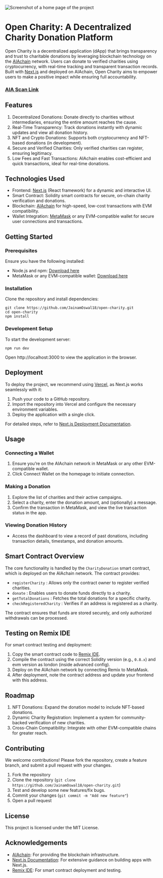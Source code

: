 ![Screenshot of a home page of the project](https://ibb.co/XsGWFxx)

# Open Charity: A Decentralized Charity Donation Platform

Open Charity is a decentralized application (dApp) that brings transparency and trust to charitable donations by leveraging blockchain technology on the [AIAchain](https://aiachain.org/) network. Users can donate to verified charities using cryptocurrency, with real-time tracking and transparent transaction records. Built with [Next.js](https://nextjs.org/) and deployed on AIAchain, Open Charity aims to empower users to make a positive impact while ensuring full accountability.


### [AIA Scan Link](https://testnet.aiascan.com/address/0xE038D2FC1f8A7Fb433C7cCC4325814e05900188E)


## Features
1. Decentralized Donations: Donate directly to charities without intermediaries, ensuring the entire amount reaches the cause.
2. Real-Time Transparency: Track donations instantly with dynamic updates and view all donation history.
3. NFT and Crypto Donations: Supports both cryptocurrency and NFT-based donations (in development).
4. Secure and Verified Charities: Only verified charities can register, ensuring legitimacy.
5. Low Fees and Fast Transactions: AIAchain enables cost-efficient and quick transactions, ideal for real-time donations.


## Technologies Used
- Frontend: [Next.js](https://nextjs.org/) (React framework) for a dynamic and interactive UI.
- Smart Contract: Solidity smart contracts for secure, on-chain charity verification and donations.
- Blockchain: [AIAchain](https://docs.aiachain.org/aia-chain-pos-ai-and-financial-payments/introduction-to-aia-chain) for high-speed, low-cost transactions with EVM compatibility.
- Wallet Integration: [MetaMask](https://metamask.io/) or any EVM-compatible wallet for secure user connections and transactions.


## Getting Started
### Prerequisites
Ensure you have the following installed:

- Node.js and npm: [Download here](https://nodejs.org/en/download/prebuilt-installer/)
- MetaMask or any EVM-compatible wallet: [Download here](https://chromewebstore.google.com/detail/metamask/nkbihfbeogaeaoehlefnkodbefgpgknn?hl=en-US&utm_source=ext_sidebar)

### Installation
Clone the repository and install dependencies:

```
git clone https://github.com/JainamOswal18/open-charity.git
cd open-charity
npm install
```

### Development Setup
To start the development server:

```
npm run dev
```

Open http://localhost:3000 to view the application in the browser.



## Deployment
To deploy the project, we recommend using [Vercel](https://vercel.com/), as Next.js works seamlessly with it:
1. Push your code to a GitHub repository.
2. Import the repository into Vercel and configure the necessary environment variables.
3. Deploy the application with a single click.

For detailed steps, refer to [Next.js Deployment Documentation](https://nextjs.org/docs/app/building-your-application/deploying).



## Usage
### Connecting a Wallet
1. Ensure you’re on the AIAchain network in MetaMask or any other EVM-compatible wallet.
2. Click Connect Wallet on the homepage to initiate connection.

### Making a Donation
1. Explore the list of charities and their active campaigns.
2. Select a charity, enter the donation amount, and (optionally) a message.
3. Confirm the transaction in MetaMask, and view the live transaction status in the app.

### Viewing Donation History
- Access the dashboard to view a record of past donations, including transaction details, timestamps, and donation amounts.



## Smart Contract Overview
The core functionality is handled by the `CharityDonation` smart contract, which is deployed on the AIAchain network. The contract provides:

- `registerCharity` : Allows only the contract owner to register verified charities.
- `donate` : Enables users to donate funds directly to a charity.
- `getTotalDonations` : Fetches the total donations for a specific charity.
- `checkRegisteredCharity` : Verifies if an address is registered as a charity.
    
The contract ensures that funds are stored securely, and only authorized withdrawals can be processed.



## Testing on Remix IDE
For smart contract testing and deployment:

1. Copy the smart contract code to [Remix IDE](https://remix.ethereum.org/).
2. Compile the contract using the correct Solidity version (e.g., `0.8.x`) and evm version as london (inside advanced config).
3. Deploy on the AIAchain network by connecting Remix to MetaMask.
4. After deployment, note the contract address and update your frontend with this address.



## Roadmap
1. NFT Donations: Expand the donation model to include NFT-based donations.
2. Dynamic Charity Registration: Implement a system for community-backed verification of new charities.
3. Cross-Chain Compatibility: Integrate with other EVM-compatible chains for greater reach.



## Contributing
We welcome contributions! Please fork the repository, create a feature branch, and submit a pull request with your changes.

1. Fork the repository
2. Clone the repository (`git clone https://github.com/JainamOswal18/open-charity.git`)
3. Test and develop some new features/fix bugs.
3. Commit your changes (`git commit -m "Add new feature"`)
4. Open a pull request


## License
This project is licensed under the MIT License.


## Acknowledgements
- [AIAchain](https://docs.aiachain.org/aia-chain-pos-ai-and-financial-payments/introduction-to-aia-chain): For providing the blockchain infrastructure.
- [Next.js Documentation](https://nextjs.org/docs): For extensive guidance on building apps with Next.js.
- [Remix IDE](https://remix.ethereum.org/): For smart contract deployment and testing.






<!-- This is a [Next.js](https://nextjs.org) project bootstrapped with [`create-next-app`](https://nextjs.org/docs/app/api-reference/cli/create-next-app).

## Getting Started

First, run the development server:

```bash
npm run dev
# or
yarn dev
# or
pnpm dev
# or
bun dev
```

Open [http://localhost:3000](http://localhost:3000) with your browser to see the result.

You can start editing the page by modifying `app/page.tsx`. The page auto-updates as you edit the file.

This project uses [`next/font`](https://nextjs.org/docs/app/building-your-application/optimizing/fonts) to automatically optimize and load [Geist](https://vercel.com/font), a new font family for Vercel.

## Learn More

To learn more about Next.js, take a look at the following resources:

- [Next.js Documentation](https://nextjs.org/docs) - learn about Next.js features and API.
- [Learn Next.js](https://nextjs.org/learn) - an interactive Next.js tutorial.

You can check out [the Next.js GitHub repository](https://github.com/vercel/next.js) - your feedback and contributions are welcome!

## Deploy on Vercel

The easiest way to deploy your Next.js app is to use the [Vercel Platform](https://vercel.com/new?utm_medium=default-template&filter=next.js&utm_source=create-next-app&utm_campaign=create-next-app-readme) from the creators of Next.js.

Check out our [Next.js deployment documentation](https://nextjs.org/docs/app/building-your-application/deploying) for more details. -->
